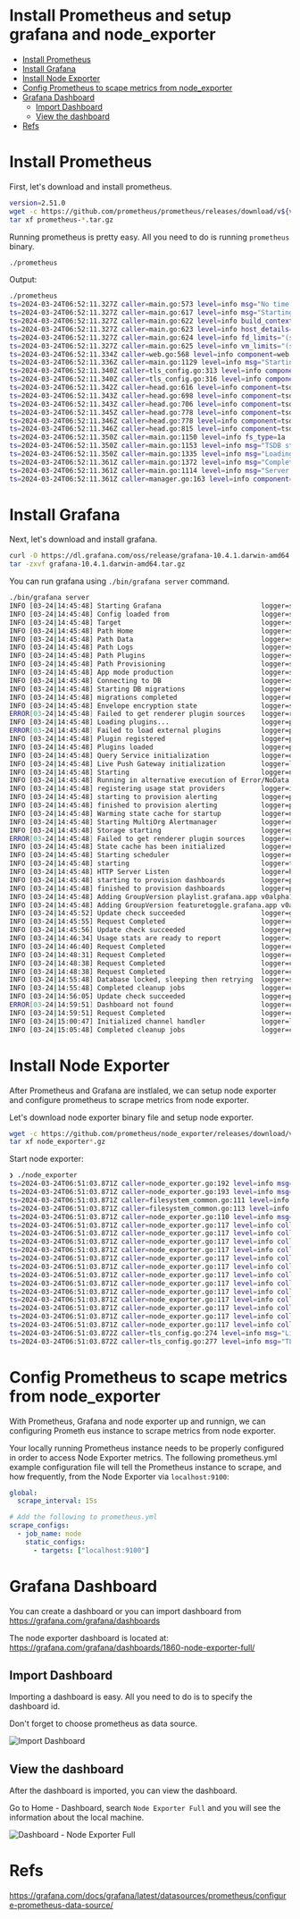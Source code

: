 # Install Prometheus and setup grafana and node_exporter

<!-- toc -->

- [Install Prometheus](#install-prometheus)
- [Install Grafana](#install-grafana)
- [Install Node Exporter](#install-node-exporter)
- [Config Prometheus to scape metrics from node_exporter](#config-prometheus-to-scape-metrics-from-node_exporter)
- [Grafana Dashboard](#grafana-dashboard)
  - [Import Dashboard](#import-dashboard)
  - [View the dashboard](#view-the-dashboard)
- [Refs](#refs)

<!-- tocstop -->

# Install Prometheus

First, let's download and install prometheus.

```bash
version=2.51.0
wget -c https://github.com/prometheus/prometheus/releases/download/v${version}/prometheus-${version}.darwin-amd64.tar.gz
tar xf prometheus-*.tar.gz
```

Running prometheus is pretty easy. All you need to do is running `prometheus` binary.

```bash
./prometheus
```

Output:

```bash
./prometheus
ts=2024-03-24T06:52:11.327Z caller=main.go:573 level=info msg="No time or size retention was set so using the default time retention" duration=15d
ts=2024-03-24T06:52:11.327Z caller=main.go:617 level=info msg="Starting Prometheus Server" mode=server version="(version=2.51.0, branch=HEAD, revision=c05c15512acb675e3f6cd662a6727854e93fc024)"
ts=2024-03-24T06:52:11.327Z caller=main.go:622 level=info build_context="(go=go1.22.1, platform=darwin/amd64, user=root@4c99b76a6ccd, date=20240319-10:54:45, tags=netgo,builtinassets,stringlabels)"
ts=2024-03-24T06:52:11.327Z caller=main.go:623 level=info host_details=(darwin)
ts=2024-03-24T06:52:11.327Z caller=main.go:624 level=info fd_limits="(soft=61440, hard=unlimited)"
ts=2024-03-24T06:52:11.327Z caller=main.go:625 level=info vm_limits="(soft=unlimited, hard=unlimited)"
ts=2024-03-24T06:52:11.334Z caller=web.go:568 level=info component=web msg="Start listening for connections" address=0.0.0.0:9090
ts=2024-03-24T06:52:11.336Z caller=main.go:1129 level=info msg="Starting TSDB ..."
ts=2024-03-24T06:52:11.340Z caller=tls_config.go:313 level=info component=web msg="Listening on" address=[::]:9090
ts=2024-03-24T06:52:11.340Z caller=tls_config.go:316 level=info component=web msg="TLS is disabled." http2=false address=[::]:9090
ts=2024-03-24T06:52:11.342Z caller=head.go:616 level=info component=tsdb msg="Replaying on-disk memory mappable chunks if any"
ts=2024-03-24T06:52:11.343Z caller=head.go:698 level=info component=tsdb msg="On-disk memory mappable chunks replay completed" duration=188.04µs
ts=2024-03-24T06:52:11.343Z caller=head.go:706 level=info component=tsdb msg="Replaying WAL, this may take a while"
ts=2024-03-24T06:52:11.345Z caller=head.go:778 level=info component=tsdb msg="WAL segment loaded" segment=0 maxSegment=1
ts=2024-03-24T06:52:11.346Z caller=head.go:778 level=info component=tsdb msg="WAL segment loaded" segment=1 maxSegment=1
ts=2024-03-24T06:52:11.346Z caller=head.go:815 level=info component=tsdb msg="WAL replay completed" checkpoint_replay_duration=89.814µs wal_replay_duration=2.840538ms wbl_replay_duration=89ns total_replay_duration=3.149532ms
ts=2024-03-24T06:52:11.350Z caller=main.go:1150 level=info fs_type=1a
ts=2024-03-24T06:52:11.350Z caller=main.go:1153 level=info msg="TSDB started"
ts=2024-03-24T06:52:11.350Z caller=main.go:1335 level=info msg="Loading configuration file" filename=prometheus.yml
ts=2024-03-24T06:52:11.361Z caller=main.go:1372 level=info msg="Completed loading of configuration file" filename=prometheus.yml totalDuration=11.479233ms db_storage=4.975µs remote_storage=4.641µs web_handler=305ns query_engine=706ns scrape=10.903788ms scrape_sd=42.235µs notify=21.224µs notify_sd=9.849µs rules=7.179µs tracing=211.699µs
ts=2024-03-24T06:52:11.361Z caller=main.go:1114 level=info msg="Server is ready to receive web requests."
ts=2024-03-24T06:52:11.361Z caller=manager.go:163 level=info component="rule manager" msg="Starting rule manager..."
```

# Install Grafana

Next, let's download and install grafana.

```bash
curl -O https://dl.grafana.com/oss/release/grafana-10.4.1.darwin-amd64.tar.gz
tar -zxvf grafana-10.4.1.darwin-amd64.tar.gz
```

You can run grafana using `./bin/grafana server` command.

```bash
./bin/grafana server
INFO [03-24|14:45:48] Starting Grafana                         logger=settings version=10.4.1 commit=d3ce857c0eb86f571ffa993a9cd8493b6f47b630 branch=HEAD compiled=2024-03-24T14:45:48+08:00
INFO [03-24|14:45:48] Config loaded from                       logger=settings file=/Users/hahahahaha/Documents/programs/grafana/grafana-v10.4.1/conf/defaults.ini
INFO [03-24|14:45:48] Target                                   logger=settings target=[all]
INFO [03-24|14:45:48] Path Home                                logger=settings path=/Users/hahahahaha/Documents/programs/grafana/grafana-v10.4.1
INFO [03-24|14:45:48] Path Data                                logger=settings path=/Users/hahahahaha/Documents/programs/grafana/grafana-v10.4.1/data
INFO [03-24|14:45:48] Path Logs                                logger=settings path=/Users/hahahahaha/Documents/programs/grafana/grafana-v10.4.1/data/log
INFO [03-24|14:45:48] Path Plugins                             logger=settings path=/Users/hahahahaha/Documents/programs/grafana/grafana-v10.4.1/data/plugins
INFO [03-24|14:45:48] Path Provisioning                        logger=settings path=/Users/hahahahaha/Documents/programs/grafana/grafana-v10.4.1/conf/provisioning
INFO [03-24|14:45:48] App mode production                      logger=settings
INFO [03-24|14:45:48] Connecting to DB                         logger=sqlstore dbtype=sqlite3
INFO [03-24|14:45:48] Starting DB migrations                   logger=migrator
INFO [03-24|14:45:48] migrations completed                     logger=migrator performed=0 skipped=548 duration=521.065µs
INFO [03-24|14:45:48] Envelope encryption state                logger=secrets enabled=true current provider=secretKey.v1
ERROR[03-24|14:45:48] Failed to get renderer plugin sources    logger=renderer.manager error="failed to open plugins path"
INFO [03-24|14:45:48] Loading plugins...                       logger=plugin.store
ERROR[03-24|14:45:48] Failed to load external plugins          logger=plugin.sources error="failed to open plugins path"
INFO [03-24|14:45:48] Plugin registered                        logger=plugins.registration pluginId=input
INFO [03-24|14:45:48] Plugins loaded                           logger=plugin.store count=56 duration=68.232976ms
INFO [03-24|14:45:48] Query Service initialization             logger=query_data
INFO [03-24|14:45:48] Live Push Gateway initialization         logger=live.push_http
INFO [03-24|14:45:48] Starting                                 logger=ngalert.migration
INFO [03-24|14:45:48] Running in alternative execution of Error/NoData mode logger=ngalert.state.manager
INFO [03-24|14:45:48] registering usage stat providers         logger=infra.usagestats.collector usageStatsProvidersLen=2
INFO [03-24|14:45:48] starting to provision alerting           logger=provisioning.alerting
INFO [03-24|14:45:48] finished to provision alerting           logger=provisioning.alerting
INFO [03-24|14:45:48] Warming state cache for startup          logger=ngalert.state.manager
INFO [03-24|14:45:48] Starting MultiOrg Alertmanager           logger=ngalert.multiorg.alertmanager
INFO [03-24|14:45:48] Storage starting                         logger=grafanaStorageLogger
ERROR[03-24|14:45:48] Failed to get renderer plugin sources    logger=renderer.manager error="failed to open plugins path"
INFO [03-24|14:45:48] State cache has been initialized         logger=ngalert.state.manager states=0 duration=565.65µs
INFO [03-24|14:45:48] Starting scheduler                       logger=ngalert.scheduler tickInterval=10s maxAttempts=1
INFO [03-24|14:45:48] starting                                 logger=ticker first_tick=2024-03-24T14:45:50+08:00
INFO [03-24|14:45:48] HTTP Server Listen                       logger=http.server address=[::]:3000 protocol=http subUrl= socket=
INFO [03-24|14:45:48] starting to provision dashboards         logger=provisioning.dashboard
INFO [03-24|14:45:48] finished to provision dashboards         logger=provisioning.dashboard
INFO [03-24|14:45:48] Adding GroupVersion playlist.grafana.app v0alpha1 to ResourceManager logger=grafana-apiserver
INFO [03-24|14:45:48] Adding GroupVersion featuretoggle.grafana.app v0alpha1 to ResourceManager logger=grafana-apiserver
INFO [03-24|14:45:52] Update check succeeded                   logger=grafana.update.checker duration=3.946779633s
INFO [03-24|14:45:55] Request Completed                        logger=context userId=0 orgId=0 uname= method=GET path=/ status=302 remote_addr=[::1] time_ms=0 duration=138.517µs size=29 referer= handler=/ status_source=server
INFO [03-24|14:45:56] Update check succeeded                   logger=plugins.update.checker duration=8.418350576s
INFO [03-24|14:46:34] Usage stats are ready to report          logger=infra.usagestats
INFO [03-24|14:46:40] Request Completed                        logger=context userId=1 orgId=1 uname=admin method=GET path=/api/live/ws status=-1 remote_addr=[::1] time_ms=0 duration=917.361µs size=0 referer= handler=/api/live/ws status_source=server
INFO [03-24|14:48:31] Request Completed                        logger=context userId=1 orgId=1 uname=admin method=GET path=/api/live/ws status=-1 remote_addr=[::1] time_ms=4 duration=4.228579ms size=0 referer= handler=/api/live/ws status_source=server
INFO [03-24|14:48:38] Request Completed                        logger=context userId=1 orgId=1 uname=admin method=GET path=/api/plugins/grafana-llm-app/settings status=404 remote_addr=[::1] time_ms=0 duration=488.121µs size=64 referer="http://localhost:3000/dashboard/new?editPanel=1&orgId=1" handler=/api/plugins/:pluginId/settings status_source=server
INFO [03-24|14:48:38] Request Completed                        logger=context userId=1 orgId=1 uname=admin method=GET path=/api/plugins/grafana-llm-app/settings status=404 remote_addr=[::1] time_ms=0 duration=630.382µs size=64 referer="http://localhost:3000/dashboard/new?editPanel=1&orgId=1" handler=/api/plugins/:pluginId/settings status_source=server
INFO [03-24|14:55:48] Database locked, sleeping then retrying  logger=sqlstore.transactions error="database is locked" retry=0 code="database is locked"
INFO [03-24|14:55:48] Completed cleanup jobs                   logger=cleanup duration=19.821422ms
INFO [03-24|14:56:05] Update check succeeded                   logger=plugins.update.checker duration=8.570043551s
ERROR[03-24|14:59:51] Dashboard not found                      logger=context userId=1 orgId=1 uname=admin error="Dashboard not found" remote_addr=[::1] traceID=
INFO [03-24|14:59:51] Request Completed                        logger=context userId=1 orgId=1 uname=admin method=GET path=/api/dashboards/uid/rYdddlPWk status=404 remote_addr=[::1] time_ms=1 duration=1.496887ms size=46 referer=http://localhost:3000/dashboard/import handler=/api/dashboards/uid/:uid status_source=server
INFO [03-24|15:00:47] Initialized channel handler              logger=live channel=grafana/dashboard/uid/rYdddlPWk address=grafana/dashboard/uid/rYdddlPWk
INFO [03-24|15:05:48] Completed cleanup jobs                   logger=cleanup duration=13.724174ms
```

# Install Node Exporter

After Prometheus and Grafana are instlaled, we can setup node exporter and configure prometheus to scrape metrics from node exporter.

Let's download node exporter binary file and setup node exporter.

```bash
wget -c https://github.com/prometheus/node_exporter/releases/download/v1.7.0/node_exporter-1.7.0.darwin-amd64.tar.gz
tar xf node_exporter*.gz
```

Start node exporter:

```bash
❯ ./node_exporter
ts=2024-03-24T06:51:03.871Z caller=node_exporter.go:192 level=info msg="Starting node_exporter" version="(version=1.7.0, branch=HEAD, revision=7333465abf9efba81876303bb57e6fadb946041b)"
ts=2024-03-24T06:51:03.871Z caller=node_exporter.go:193 level=info msg="Build context" build_context="(go=go1.19.12, platform=darwin/amd64, user=root@192f292aac5e, date=20231112-23:56:56, tags=netgo osusergo static_build)"
ts=2024-03-24T06:51:03.871Z caller=filesystem_common.go:111 level=info collector=filesystem msg="Parsed flag --collector.filesystem.mount-points-exclude" flag=^/(dev)($|/)
ts=2024-03-24T06:51:03.871Z caller=filesystem_common.go:113 level=info collector=filesystem msg="Parsed flag --collector.filesystem.fs-types-exclude" flag=^devfs$
ts=2024-03-24T06:51:03.871Z caller=node_exporter.go:110 level=info msg="Enabled collectors"
ts=2024-03-24T06:51:03.871Z caller=node_exporter.go:117 level=info collector=boottime
ts=2024-03-24T06:51:03.871Z caller=node_exporter.go:117 level=info collector=cpu
ts=2024-03-24T06:51:03.871Z caller=node_exporter.go:117 level=info collector=diskstats
ts=2024-03-24T06:51:03.871Z caller=node_exporter.go:117 level=info collector=filesystem
ts=2024-03-24T06:51:03.871Z caller=node_exporter.go:117 level=info collector=loadavg
ts=2024-03-24T06:51:03.871Z caller=node_exporter.go:117 level=info collector=meminfo
ts=2024-03-24T06:51:03.871Z caller=node_exporter.go:117 level=info collector=netdev
ts=2024-03-24T06:51:03.871Z caller=node_exporter.go:117 level=info collector=os
ts=2024-03-24T06:51:03.871Z caller=node_exporter.go:117 level=info collector=powersupplyclass
ts=2024-03-24T06:51:03.871Z caller=node_exporter.go:117 level=info collector=textfile
ts=2024-03-24T06:51:03.871Z caller=node_exporter.go:117 level=info collector=thermal
ts=2024-03-24T06:51:03.871Z caller=node_exporter.go:117 level=info collector=time
ts=2024-03-24T06:51:03.871Z caller=node_exporter.go:117 level=info collector=uname
ts=2024-03-24T06:51:03.872Z caller=tls_config.go:274 level=info msg="Listening on" address=[::]:9100
ts=2024-03-24T06:51:03.872Z caller=tls_config.go:277 level=info msg="TLS is disabled." http2=false address=[::]:9100
```

# Config Prometheus to scape metrics from node_exporter

With Prometheus, Grafana and node exporter up and runnign, we can configuring Prometh eus instance to scrape metrics from node exporter.

Your locally running Prometheus instance needs to be properly configured in order to access Node Exporter metrics. The following prometheus.yml example configuration file will tell the Prometheus instance to scrape, and how frequently, from the Node Exporter via `localhost:9100`:

```yaml
global:
  scrape_interval: 15s

# Add the following to prometheus.yml
scrape_configs:
  - job_name: node
    static_configs:
      - targets: ["localhost:9100"]
```

# Grafana Dashboard

You can create a dashboard or you can import dashboard from https://grafana.com/grafana/dashboards

The node exporter dashboard is located at:
https://grafana.com/grafana/dashboards/1860-node-exporter-full/

## Import Dashboard

Importing a dashboard is easy. All you need to do is to specify the dashboard id.

Don't forget to choose prometheus as data source.

![Import Dashboard](https://github.com/lichuan6/i/blob/main/grafana/Screen%20Shot%202024-03-24%20at%2015.00.45.png?raw=true)

## View the dashboard

After the dashboard is imported, you can view the dashboard.

Go to Home - Dashboard, search `Node Exporter Full` and you will see the information about the local machine.

![Dashboard - Node Exporter Full](https://github.com/lichuan6/i/blob/main/grafana/Screen%20Shot%202024-03-24%20at%2015.36.40.png?raw=true)

# Refs

https://grafana.com/docs/grafana/latest/datasources/prometheus/configure-prometheus-data-source/
